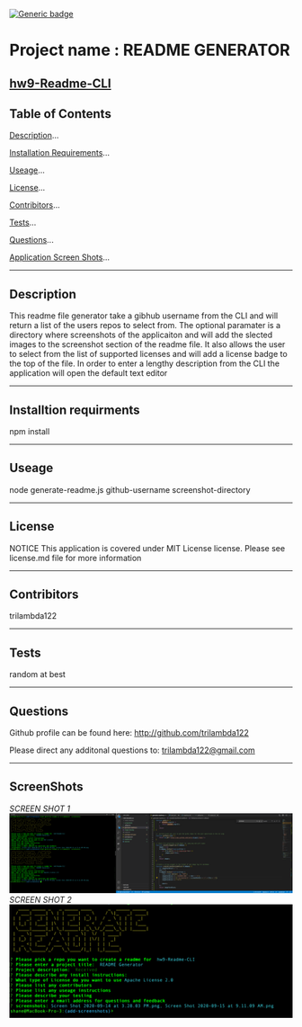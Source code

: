 
    
[![Generic badge](https://img.shields.io/static/v1?label=license&message=MIT%20License&color=green&style=for-the-badge)](https://shields.io/) 
# Project name : README GENERATOR

[hw9-Readme-CLI](https://github.com/trilambda122/hw9-Readme-CLI)
---
## Table of Contents

[Description](#description)...

[Installation Requirements](#installtion-requirments)...

[Useage](#useage)...

[License](#License)...

[Contribitors](#Contribitors)...

[Tests](#Tests)...

[Questions](#Questions)...

[Application Screen Shots](#ScreenShots)...

---
## Description
 This readme file generator take a gibhub username from the CLI and will return a list of the users repos to select from.
    The optional paramater is a directory where screenshots of the applicaiton and will add the slected images to the screenshot section of the readme file. 
    It also allows the user to select from the list of supported licenses and will add a license badge to the top of the file. 
    In order to enter a lengthy description from the CLI the application will open the default text editor 


---

## Installtion requirments
npm install

---
## Useage
node generate-readme.js github-username screenshot-directory

---
## License
NOTICE This application is covered under MIT License license.
Please see license.md file for more information 

---
## Contribitors 

trilambda122

---
## Tests
random at best

---
## Questions

Github profile can be found here:  http://github.com/trilambda122

Please direct any additonal questions to: trilambda122@gmail.com

---
## ScreenShots

*SCREEN SHOT 1*![screenshot](screenshots/screenshot1.png)
*SCREEN SHOT 2*![screenshot](screenshots/screenshot2.png)




